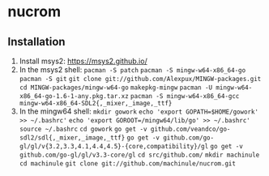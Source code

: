 # nucrom

## Installation

1. Install msys2: https://msys2.github.io/
2. In the msys2 shell:
  `pacman -S patch`
  `pacman -S mingw-w64-x86_64-go`
  `pacman -S git`
  `git clone git://github.com/Alexpux/MINGW-packages.git`
  `cd MINGW-packages/mingw-w64-go`
  `makepkg-mingw`
  `pacman -U mingw-w64-x86_64-go-1.6-1-any.pkg.tar.xz`
  `pacman -S mingw-w64-x86_64-gcc mingw-w64-x86_64-SDL2{,_mixer,_image,_ttf}`
3. In the mingw64 shell:
  `mkdir gowork`
  `echo 'export GOPATH=$HOME/gowork' >> ~/.bashrc'`
  `echo 'export GOROOT=/mingw64/lib/go' >> ~/.bashrc'`
  `source ~/.bashrc`
  `cd gowork`
  `go get -v github.com/veandco/go-sdl2/sdl{,_mixer,_image,_ttf}`
  `go get -v github.com/go-gl/gl/v{3.2,3.3,4.1,4.4,4.5}-{core,compatibility}/gl`
  `go get -v github.com/go-gl/gl/v3.3-core/gl`
  `cd src/github.com/`
  `mkdir machinule`
  `cd machinule`
  `git clone git://github.com/machinule/nucrom.git`
  